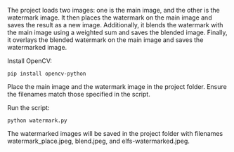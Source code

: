 The project loads two images: one is the main image, and the other is the watermark image. It then places the watermark on the main image and saves the result as a new image. Additionally, it blends the watermark with the main image using a weighted sum and saves the blended image. Finally, it overlays the blended watermark on the main image and saves the watermarked image.

Install OpenCV:

``pip install opencv-python``

Place the main image and the watermark image in the project folder. Ensure the filenames match those specified in the script.

Run the script:

``python watermark.py``

The watermarked images will be saved in the project folder with filenames watermark_place.jpeg, blend.jpeg, and elfs-watermarked.jpeg.
